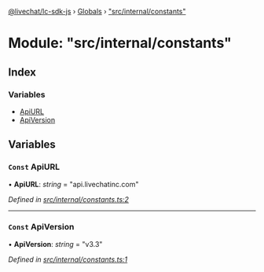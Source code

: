 [@livechat/lc-sdk-js](../README.md) › [Globals](../globals.md) › ["src/internal/constants"](_src_internal_constants_.md)

# Module: "src/internal/constants"

## Index

### Variables

* [ApiURL](_src_internal_constants_.md#const-apiurl)
* [ApiVersion](_src_internal_constants_.md#const-apiversion)

## Variables

### `Const` ApiURL

• **ApiURL**: *string* = "api.livechatinc.com"

*Defined in [src/internal/constants.ts:2](https://github.com/livechat/lc-sdk-js/blob/8143b05/src/internal/constants.ts#L2)*

___

### `Const` ApiVersion

• **ApiVersion**: *string* = "v3.3"

*Defined in [src/internal/constants.ts:1](https://github.com/livechat/lc-sdk-js/blob/8143b05/src/internal/constants.ts#L1)*
